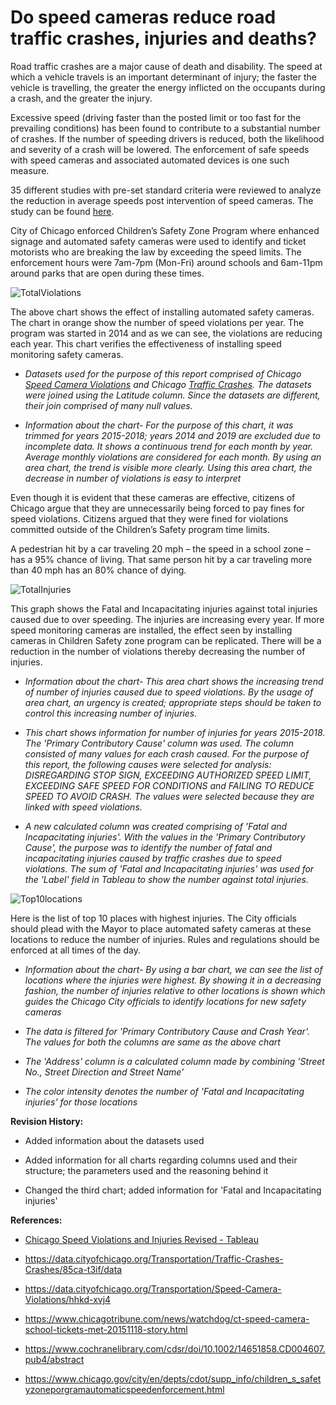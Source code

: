 # Do speed cameras reduce road traffic crashes, injuries and deaths?

Road traffic crashes are a major cause of death and disability. The speed at which a vehicle travels is an important determinant of injury; the faster the vehicle is travelling, the greater the energy inflicted on the occupants during a crash, and the greater the injury.

Excessive speed (driving faster than the posted limit or too fast for the prevailing conditions) has been found to contribute to a substantial number of crashes. If the number of speeding drivers is reduced, both the likelihood and severity of a crash will be lowered. The enforcement of safe speeds with speed cameras and associated automated devices is one such measure.

35 different studies with pre-set standard criteria were reviewed to analyze the reduction in average speeds post intervention of speed cameras. The study can be found [here](https://www.cochranelibrary.com/cdsr/doi/10.1002/14651858.CD004607.pub4/abstract).

City of Chicago enforced Children’s Safety Zone Program where enhanced signage and automated safety cameras were used to identify and ticket motorists who are breaking the law by exceeding the speed limits. The enforcement hours were 7am-7pm (Mon-Fri) around schools and 6am-11pm around parks that are open during these times.

![TotalViolations](https://github.com/gauravhassija/Chicago-Speed-Violations-and-Injuries/blob/master/chart1.JPG)

The above chart shows the effect of installing automated safety cameras. The chart in orange show the number of speed violations per year. The program was started in 2014 and as we can see, the violations are reducing each year. This chart verifies the effectiveness of installing speed monitoring safety cameras.

* *Datasets used for the purpose of this report comprised of Chicago [Speed Camera Violations](https://data.cityofchicago.org/Transportation/Speed-Camera-Violations/hhkd-xvj4) and Chicago [Traffic Crashes](https://data.cityofchicago.org/Transportation/Traffic-Crashes-Crashes/85ca-t3if/data). The datasets were joined using the Latitude column. Since the datasets are different, their join comprised of many null values.*

* *_Information about the chart_- For the purpose of this chart, it was trimmed for years 2015-2018; years 2014 and 2019 are excluded due to incomplete data. It shows a continuous trend for each month by year. Average monthly violations are considered for each month. By using an area chart, the trend is visible more clearly. Using this area chart, the decrease in number of violations is easy to interpret*

Even though it is evident that these cameras are effective, citizens of Chicago argue that they are unnecessarily being forced to pay fines for speed violations. Citizens argued that they were fined for violations committed outside of the Children’s Safety program time limits.

A pedestrian hit by a car traveling 20 mph – the speed in a school zone – has a 95% chance of living. That same person hit by a car traveling more than 40 mph has an 80% chance of dying.

![TotalInjuries](https://github.com/gauravhassija/Chicago-Speed-Violations-and-Injuries/blob/master/chart2.JPG)

This graph shows the Fatal and Incapacitating injuries against total injuries caused due to over speeding. The injuries are increasing every year. If more speed monitoring cameras are installed, the effect seen by installing cameras in Children Safety zone program can be replicated. There will be a reduction in the number of violations thereby decreasing the number of injuries.

* *Information about the chart- This area chart shows the increasing trend of number of injuries caused due to speed violations. By the usage of area chart, an urgency is created; appropriate steps should be taken to control this increasing number of injuries.*

* *This chart shows information for number of injuries for years 2015-2018. The 'Primary Contributory Cause' column was used. The column consisted of many values for each crash caused. For the purpose of this report, the following causes were selected for analysis: DISREGARDING STOP SIGN, EXCEEDING AUTHORIZED SPEED LIMIT, EXCEEDING SAFE SPEED FOR CONDITIONS and FAILING TO REDUCE SPEED TO AVOID CRASH. The values were selected because they are linked with speed violations.* 

* *A new calculated column was created comprising of 'Fatal and Incapacitating injuries'. With the values in the 'Primary Contributory Cause', the purpose was to identify the number of fatal and incapacitating injuries caused by traffic crashes due to speed violations. The sum of 'Fatal and Incapacitating injuries' was used for the 'Label' field in Tableau to show the number against total injuries.*

![Top10locations](https://github.com/gauravhassija/Chicago-Speed-Violations-and-Injuries/blob/master/chart4.JPG)

Here is the list of top 10 places with highest injuries. The City officials should plead with the Mayor to place automated safety cameras at these locations to reduce the number of injuries. Rules and regulations should be enforced at all times of the day.

* *Information about the chart- By using a bar chart, we can see the list of locations where the injuries were highest. By showing it in a decreasing fashion, the number of injuries relative to other locations is shown which guides the Chicago City officials to identify locations for new safety cameras*

* *The data is filtered for 'Primary Contributory Cause and Crash Year'. The values for both the columns are same as the above chart* 

* *The 'Address' column is a calculated column made by combining 'Street No., Street Direction and Street Name'*

* *The color intensity denotes the number of 'Fatal and Incapacitating injuries' for those locations*

**Revision History:**
* Added information about the datasets used

* Added information for all charts regarding columns used and their structure; the parameters used and the reasoning behind it

* Changed the third chart; added information for 'Fatal and Incapacitating injuries'

**References:**

* [Chicago Speed Violations and Injuries Revised - Tableau](https://public.tableau.com/profile/gaurav.hassija8030#!/vizhome/ChicagoSpeedViolationsandInjuries/Violationsbymonth?publish=yes)

* https://data.cityofchicago.org/Transportation/Traffic-Crashes-Crashes/85ca-t3if/data

* https://data.cityofchicago.org/Transportation/Speed-Camera-Violations/hhkd-xvj4

* https://www.chicagotribune.com/news/watchdog/ct-speed-camera-school-tickets-met-20151118-story.html

* https://www.cochranelibrary.com/cdsr/doi/10.1002/14651858.CD004607.pub4/abstract

* https://www.chicago.gov/city/en/depts/cdot/supp_info/children_s_safetyzoneporgramautomaticspeedenforcement.html


